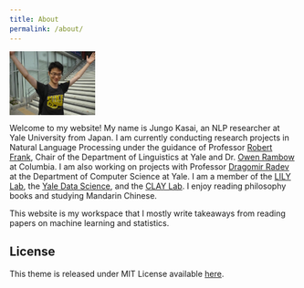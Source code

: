 ```yaml
---
title: About
permalink: /about/
---
```


<img src="/images/profile_pic.jpg" align="center" width="150"/>


Welcome to my website! My name is Jungo Kasai, an NLP researcher at Yale University from Japan. I am currently conducting research projects in Natural Language Processing under the guidance of Professor [Robert Frank](http://whitney.ling.yale.edu/~rfrank/Bob_Frank/Home.html), Chair of  the Department of Linguistics at Yale and Dr. [Owen Rambow](http://www.cs.columbia.edu/~rambow/) at Columbia. I am also working on projects with Professor [Dragomir Radev](http://cs-www.cs.yale.edu/homes/radev/) at the Department of Computer Science at Yale. I am a member of the [LILY Lab](https://yale-lily.github.io/), the [Yale Data Science](https://yaledatascience.github.io/), and the [CLAY Lab](http://ling.yale.edu/research/computational-linguistics-yale-clay). I enjoy reading philosophy books and studying Mandarin Chinese. 

This website is my workspace that I mostly write takeaways from reading papers on machine learning and statistics. 

## License

This theme is released under MIT License available [here](https://github.com/AWEEKJ/Kiko-plus).
